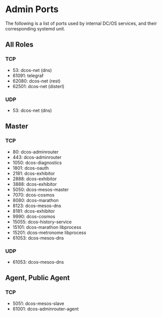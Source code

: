 # Admin Ports

The following is a list of ports used by internal DC/OS services, and their corresponding systemd unit.

## All Roles

### TCP

 - 53: dcos-net (dns)
 - 61091: telegraf
 - 62080: dcos-net (rest)
 - 62501: dcos-net (disterl)

### UDP

 - 53: dcos-net (dns)

## Master

### TCP

 - 80: dcos-adminrouter
 - 443: dcos-adminrouter
 - 1050: dcos-diagnostics
 - 1801: dcos-oauth
 - 2181: dcos-exhibitor
 - 2888: dcos-exhibitor
 - 3888: dcos-exhibitor
 - 5050: dcos-mesos-master
 - 7070: dcos-cosmos
 - 8080: dcos-marathon
 - 8123: dcos-mesos-dns
 - 8181: dcos-exhibitor
 - 9990: dcos-cosmos
 - 15055: dcos-history-service
 - 15101: dcos-marathon libprocess
 - 15201: dcos-metronome libprocess
 - 61053: dcos-mesos-dns

### UDP

 - 61053: dcos-mesos-dns

## Agent, Public Agent

### TCP

 - 5051: dcos-mesos-slave
 - 61001: dcos-adminrouter-agent
